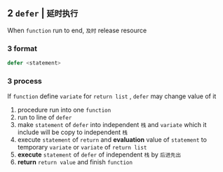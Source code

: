 ## 2 `defer` | `延时执行`  
When `function` run to end, `及时` release resource

### 3  format
```go
defer <statement>
```


### 3  process
If `function` define `variate` for `return list` , `defer` may change value of it

1. procedure run into one `function` 
2. run to line of `defer` 
3. make `statement` of `defer` into independent `栈` and `variate` which it include will be copy to independent `栈` 
4. execute `statement` of `return` and **evaluation** value of `statement` to temporary `variate` or `variate` of `return list` 
5. **execute** `statement` of `defer` of independent `栈` by `后进先出` 
6. **return** `return value` and finish `function` 
